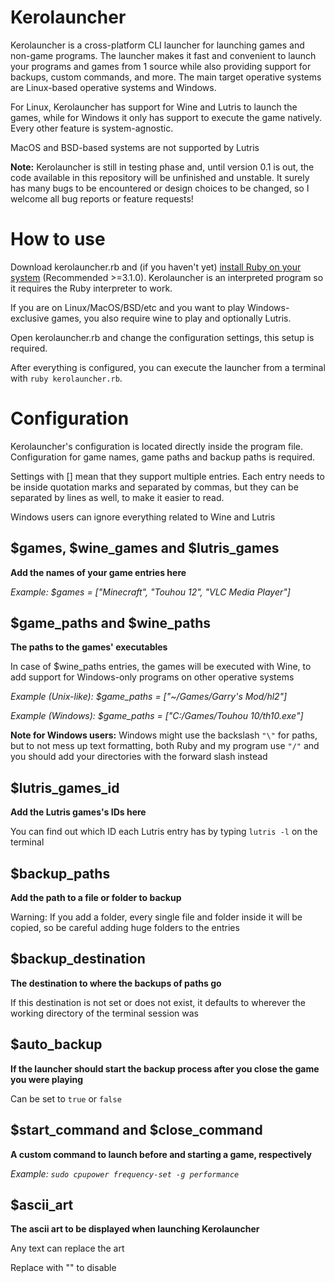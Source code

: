 # Kerolauncher
Kerolauncher is a cross-platform CLI launcher for launching games and non-game programs. The launcher makes it fast and convenient to launch your programs and games from 1 source while also providing support for backups, custom commands, and more. The main target operative systems are Linux-based operative systems and Windows.

For Linux, Kerolauncher has support for Wine and Lutris to launch the games, while for Windows it only has support to execute the game natively. Every other feature is system-agnostic.

MacOS and BSD-based systems are not supported by Lutris

**Note:** Kerolauncher is still in testing phase and, until version 0.1 is out, the code available in this repository will be unfinished and unstable. It surely has many bugs to be encountered or design choices to be changed, so I welcome all bug reports or feature requests!

# How to use
Download kerolauncher.rb and (if you haven't yet) [install Ruby on your system](https://www.ruby-lang.org/en/) (Recommended >=3.1.0). Kerolauncher is an interpreted program so it requires the Ruby interpreter to work.

If you are on Linux/MacOS/BSD/etc and you want to play Windows-exclusive games, you also require wine to play and optionally Lutris.

Open kerolauncher.rb and change the configuration settings, this setup is required.

After everything is configured, you can execute the launcher from a terminal with ```ruby kerolauncher.rb```.

# Configuration
Kerolauncher's configuration is located directly inside the program file. Configuration for game names, game paths and backup paths is required.

Settings with [] mean that they support multiple entries. Each entry needs to be inside quotation marks and separated by commas, but they can be separated by lines as well, to make it easier to read.

Windows users can ignore everything related to Wine and Lutris

## $games, $wine_games and $lutris_games
**Add the names of your game entries here**

*Example: $games = ["Minecraft", "Touhou 12", "VLC Media Player"]*

## $game_paths and $wine_paths
**The paths to the games' executables**

In case of $wine_paths entries, the games will be executed with Wine, to add support for Windows-only programs on other operative systems

*Example (Unix-like): $game_paths = ["~/Games/Garry's Mod/hl2"]*

*Example (Windows): $game_paths = ["C:/Games/Touhou 10/th10.exe"]*

**Note for Windows users:** Windows might use the backslash ```"\"``` for paths, but to not mess up text formatting, both Ruby and my program use ```"/"``` and you should add your directories with the forward slash instead 

## $lutris_games_id
**Add the Lutris games's IDs here**

You can find out which ID each Lutris entry has by typing ```lutris -l``` on the terminal

## $backup_paths
**Add the path to a file or folder to backup**

Warning: If you add a folder, every single file and folder inside it will be copied, so be careful adding huge folders to the entries

## $backup_destination
**The destination to where the backups of paths go**

If this destination is not set or does not exist, it defaults to wherever the working directory of the terminal session was

## $auto_backup
**If the launcher should start the backup process after you close the game you were playing**

Can be set to ```true``` or ```false```

## $start_command and $close_command
**A custom command to launch before and starting a game, respectively**

*Example: ```sudo cpupower frequency-set -g performance```*

## $ascii_art
**The ascii art to be displayed when launching Kerolauncher** 

Any text can replace the art

Replace with "" to disable
